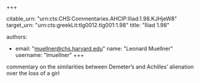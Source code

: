 +++


citable_urn: "urn:cts:CHS:Commentaries.AHCIP:Iliad.1.98.KJHjeW8"
target_urn: "urn:cts:greekLit:tlg0012.tlg001:1.98"
title: "Iliad 1.98"

authors:
- email: "muellner@chs.harvard.edu"
  name: "Leonard Muellner"
  username: "lmuellner"
+++

<p>commentary on the similarities between Demeter’s and Achilles’ alienation over the loss of a girl</p>
